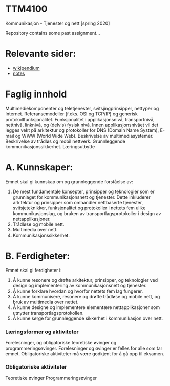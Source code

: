 # TTM4100

Kommunikasjon - Tjenester og nett [spring 2020]

Repository contains some past assignment...

# Relevante sider:
- [wikipendium](https://www.wikipendium.no/TTM4100_Kommunikasjon__Tjenester_og_nett/nb/)
- [notes](https://jonnynl.js.org/tag/ttm4110/)

# Faglig innhold

Multimediekomponenter og teletjenester, svitsjingprinsipper, nettyper og Internet. Referansemodeller (f.eks. OSI og TCP/IP) og generisk protokollfunksjonalitet. Funksjonalitet i applikasjonsnivå, transportnivå, nettnivå, linknivå, og (delvis) fysisk nivå. Innen applikasjonsnivået vil det legges vekt på arkitektur og protokoller for DNS (Domain Name System), E-mail og WWW (World Wide Web). Beskrivelse av multimediasystemer. Beskrivelse av trådløs og mobil nettverk. Grunnleggende kommunikasjonssikkerhet.
Læringsutbytte

# A. Kunnskaper:
Emnet skal gi kunnskap om og grunnleggende forståelse av:
1. De mest fundamentale konsepter, prinsipper og teknologier som er grunnlaget for kommunikasjonsnett og tjenester. Dette inkluderer arkitektur og prinsipper som omhandler nettbaserte tjenester, svitsjeteknikker, funksjonalitet og protokoller i nettets fem ulike kommunikasjonslag, og bruken av transportlagsprotokoller i design av nettapplikasjoner.
2. Trådløse og mobile nett.
3. Multimedia over nett.
4. Kommunikasjonssikkerhet.

# B. Ferdigheter:
Emnet skal gi ferdigheter i:
1. Å kunne resonere og drøfte arkitektur, prinsipper, og teknologier ved design og implementering av kommunikasjonsnett og tjenester.
2. Å kunne forklare hvordan og hvorfor nettets fem lag fungerer.
3. Å kunne kommunisere, resonere og drøfte trådløse og mobile nett, og bruk av multimedia over nettet.
4. Å kunne designe og implementere elementære nettapplikasjoner som utnytter transportlagsprotokollen.
5. Å kunne sørge for grunnleggende sikkerhet i kommunikasjon over nett.

### Læringsformer og aktiviteter

Forelesninger, og obligatoriske teoretiske øvinger og programmeringsøvinger. Forelesninger og øvinger er felles for alle som tar emnet. Obligatoriske aktiviteter må være godkjent for å gå opp til eksamen.

### Obligatoriske aktiviteter

Teoretiske øvinger
Programmeringsøvinger
